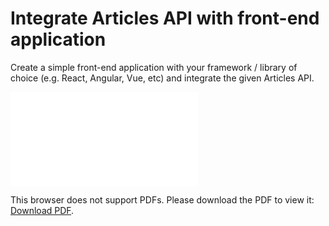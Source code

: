 # Integrate Articles API with front-end application

Create a simple front-end application with your framework / library of choice (e.g. React, Angular, Vue, etc) and integrate the given Articles API.

<object data="PA1.pdf" type="application/pdf" width="700px" height="700px">
    <embed src="PA1.pdf">
        <p>This browser does not support PDFs. Please download the PDF to view it: <a href="PA1.pdf">Download PDF</a>.</p>
    </embed>
</object>